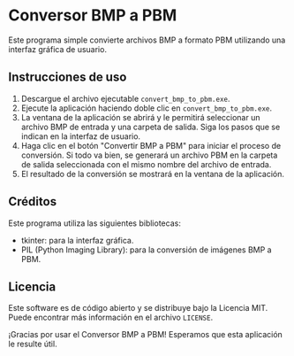 # Conversor BMP a PBM

Este programa simple convierte archivos BMP a formato PBM utilizando una interfaz gráfica de usuario.

## Instrucciones de uso

1. Descargue el archivo ejecutable `convert_bmp_to_pbm.exe`.
2. Ejecute la aplicación haciendo doble clic en `convert_bmp_to_pbm.exe`.
3. La ventana de la aplicación se abrirá y le permitirá seleccionar un archivo BMP de entrada y una carpeta de salida. Siga los pasos que se indican en la interfaz de usuario.
4. Haga clic en el botón "Convertir BMP a PBM" para iniciar el proceso de conversión. Si todo va bien, se generará un archivo PBM en la carpeta de salida seleccionada con el mismo nombre del archivo de entrada.
5. El resultado de la conversión se mostrará en la ventana de la aplicación.


## Créditos

Este programa utiliza las siguientes bibliotecas:

- tkinter: para la interfaz gráfica.
- PIL (Python Imaging Library): para la conversión de imágenes BMP a PBM.

## Licencia

Este software es de código abierto y se distribuye bajo la Licencia MIT. Puede encontrar más información en el archivo `LICENSE`.

¡Gracias por usar el Conversor BMP a PBM! Esperamos que esta aplicación le resulte útil.
